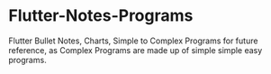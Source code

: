 # Flutter-Notes-Programs
Flutter Bullet Notes, Charts, Simple to Complex Programs for future reference, as Complex Programs are made up of simple simple easy programs.
